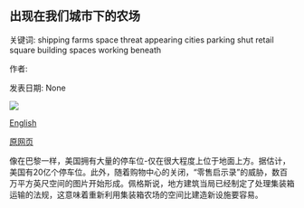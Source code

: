 ## 出现在我们城市下的农场

关键词: shipping farms space threat appearing cities parking shut retail square building spaces working beneath

作者: 

发表日期: None

![](https://www.bbc.com/future/bespoke/follow-the-food/static/media/the-massive-farms-emerging-beneath-our-cities.f9a859ee.jpg)

[English](The%20farms%20appearing%20beneath%20our%20cities.md)

[原网页](https://www.bbc.com/future/bespoke/follow-the-food/the-massive-farms-emerging-beneath-our-cities.html)

像在巴黎一样，美国拥有大量的停车位-仅在很大程度上位于地面上方。据估计，美国有20亿个停车位。此外，随着购物中心的关闭，“零售启示录”的威胁，数百万平方英尺空间的图片开始形成。佩格斯说，地方建筑当局已经制定了处理集装箱运输的法规，这意味着重新利用集装箱农场的空间比建造新设施要容易。